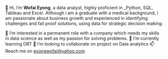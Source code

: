 👋 Hi, 
I’m **Wofai Eyong**, a data analyst, highly proficient in _Python, SQL, Tableau and Excel. Although i am a graduate with a medical background, i am passionate about business growth and experienced in identifying challenges and fail proof solutions, using data for strategic decision making.

 👀  I’m interested in a permanent role with a company which needs my skills in data science as well as my passion for solving problems.
 🌱  I’m currently learning DBT
 💞️  I’m looking to collaborate on project on Data analytics
 📫  Reach me on eyongwofai@yahoo.com
<!---
Phaibooboo/Phaibooboo is a ✨ special ✨ repository because its `README.md` (this file) appears on your GitHub profile.
You can click the Preview link to take a look at your changes.
--->
